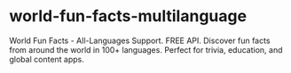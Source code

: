 # world-fun-facts-multilanguage
World Fun Facts - All-Languages Support. FREE API. Discover fun facts from around the world in 100+ languages. Perfect for trivia, education, and global content apps.
